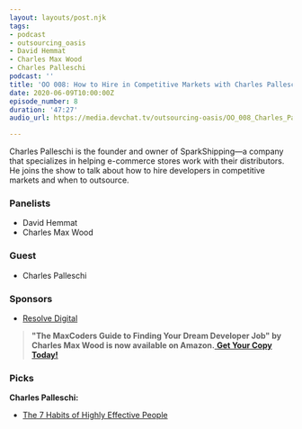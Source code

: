 ```yaml
---
layout: layouts/post.njk
tags:
- podcast
- outsourcing_oasis
- David Hemmat
- Charles Max Wood
- Charles Palleschi
podcast: ''
title: 'OO 008: How to Hire in Competitive Markets with Charles Palleschi'
date: 2020-06-09T10:00:00Z
episode_number: 8
duration: '47:27'
audio_url: https://media.devchat.tv/outsourcing-oasis/OO_008_Charles_Palleschi.mp3

---
```

Charles Palleschi is the founder and owner of SparkShipping—a company that specializes in helping e-commerce stores work with their distributors. He joins the show to talk about how to hire developers in competitive markets and when to outsource.

### **Panelists**

* David Hemmat
* Charles Max Wood

### **Guest**

* Charles Palleschi

### **Sponsors**

* [Resolve Digital](https://resolve.digital/?utm_source=ooasis-&utm_medium=podcast&utm_content=20200413-sponsor)

> **"The MaxCoders Guide to Finding Your Dream Developer Job" by Charles Max Wood is now available on Amazon.**[ **Get Your Copy Today!**](https://www.amazon.com/gp/product/B081MBL5C9/ref=as_li_ss_tl?ie=UTF8&linkCode=sl1&tag=devchattv-20&linkId=9d61363241636e2546ef46abba198746&language=en_US)

### **Picks**

**Charles Palleschi:**

* [The 7 Habits of Highly Effective People](https://www.amazon.com/Habits-Highly-Effective-People-Powerful/dp/0743269519)